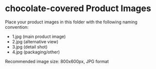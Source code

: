 # chocolate-covered Product Images

Place your product images in this folder with the following naming convention:
- 1.jpg (main product image)
- 2.jpg (alternative view)
- 3.jpg (detail shot)
- 4.jpg (packaging/other)

Recommended image size: 800x600px, JPG format